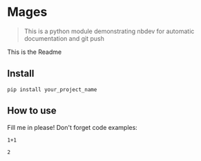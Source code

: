 # Mages
> This is a python module demonstrating nbdev for automatic documentation and git push


This is the Readme

## Install

`pip install your_project_name`

## How to use

Fill me in please! Don't forget code examples:

```
1+1
```




    2


